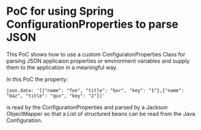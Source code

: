 # PoC for using Spring ConfigurationProperties to parse JSON

This PoC shows how to use a custom ConfiguratonProperties Class for parsing JSON applicaion properties or environment 
variables and supply them to the application in a meaningful way.

In this PoC the property:

```json.data: '[{"name": "foo", "title": "bar", "key": "1"},{"name": "baz", "title": "qux", "key": "2"}]'```

is read by the ConfigurationProperties and parsed by a Jackson ObjectMapper so that a List of structured beans can be
read from the Java Configuration.